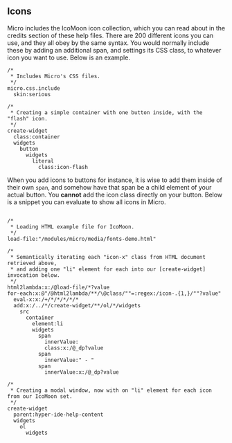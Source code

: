## Icons

Micro includes the IcoMoon icon collection, which you can read about in the credits section of these help files.
There are 200 different icons you can use, and they all obey by the same syntax. You would normally include 
these by adding an additional span, and settings its CSS class, to whatever icon you want to use. Below is an 
example.

```hyperlambda
/*
 * Includes Micro's CSS files.
 */
micro.css.include
  skin:serious

/*
 * Creating a simple container with one button inside, with the "flash" icon.
 */
create-widget
  class:container
  widgets
    button
      widgets
        literal
          class:icon-flash
```

When you add icons to buttons for instance, it is wise to add them inside of their own `span`, and somehow
have that span be a child element of your actual button. You **cannot** add the icon class directly on your button.
Below is a snippet you can evaluate to show all icons in Micro.

```hyperlambda-snippet

/*
 * Loading HTML example file for IcoMoon.
 */
load-file:"/modules/micro/media/fonts-demo.html"

/*
 * Semantically iterating each "icon-x" class from HTML document retrieved above,
 * and adding one "li" element for each into our [create-widget] invocation below.
 */
html2lambda:x:/@load-file/*?value
for-each:x:@"/@html2lambda/**/\@class/""=:regex:/icon-.{1,}/""?value"
  eval-x:x:/+/*/*/*/*/*
  add:x:/../*/create-widget/**/ol/*/widgets
    src
      container
        element:li
        widgets
          span
            innerValue:
            class:x:/@_dp?value
          span
            innerValue:" - "
          span
            innerValue:x:/@_dp?value

/*
 * Creating a modal window, now with on "li" element for each icon from our IcoMoon set.
 */
create-widget
  parent:hyper-ide-help-content
  widgets
    ol
      widgets
```


